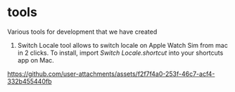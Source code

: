 # tools
Various tools for development that we have created


1. Switch Locale tool allows to switch locale on Apple Watch Sim from mac in 2 clicks. To install, import *Switch Locale.shortcut* into your shortcuts app on Mac.

https://github.com/user-attachments/assets/f2f7f4a0-253f-46c7-acf4-332b455440fb


